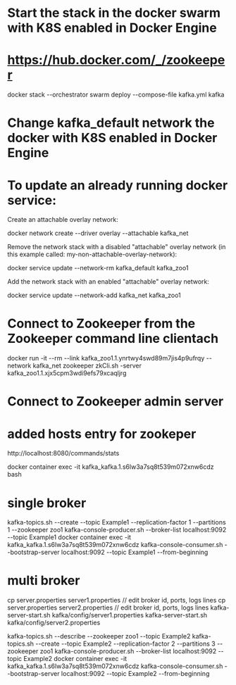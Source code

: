 # Start the stack in the docker swarm with K8S enabled in Docker Engine

# https://hub.docker.com/_/zookeeper

docker stack --orchestrator swarm deploy --compose-file kafka.yml kafka

# Change kafka_default network the docker with K8S enabled in Docker Engine

# To update an already running docker service:

Create an attachable overlay network:

docker network create --driver overlay --attachable kafka_net

Remove the network stack with a disabled "attachable" overlay network (in this example called: my-non-attachable-overlay-network):

docker service update --network-rm kafka_default kafka_zoo1

Add the network stack with an enabled "attachable" overlay network:

docker service update --network-add kafka_net kafka_zoo1

# Connect to Zookeeper from the Zookeeper command line clientach

docker run -it --rm --link kafka_zoo1.1.ynrtwy4swd89m7jis4p9ufrqy --network kafka_net zookeeper zkCli.sh -server kafka_zoo1.1.xjx5cpm3wdi9efs79xcaqljrg

# Connect to Zookeeper admin server

# added hosts entry for zookeper

http://localhost:8080/commands/stats

docker container exec -it kafka_kafka.1.s6lw3a7sq8t539m072xnw6cdz bash

# single broker

kafka-topics.sh --create --topic Example1 --replication-factor 1 --partitions 1 --zookeeper zoo1
kafka-console-producer.sh --broker-list localhost:9092 --topic Example1
docker container exec -it kafka_kafka.1.s6lw3a7sq8t539m072xnw6cdz kafka-console-consumer.sh --bootstrap-server localhost:9092 --topic Example1 --from-beginning

# multi broker

cp server.properties server1.properties // edit broker id, ports, logs lines
cp server.properties server2.properties // edit broker id, ports, logs lines
kafka-server-start.sh kafka/config/server1.properties
kafka-server-start.sh kafka/config/server2.properties

kafka-topics.sh --describe --zookeeper zoo1 --topic Example2
kafka-topics.sh --create --topic Example2 --replication-factor 2 --partitions 3 --zookeeper zoo1
kafka-console-producer.sh --broker-list localhost:9092 --topic Example2
docker container exec -it kafka_kafka.1.s6lw3a7sq8t539m072xnw6cdz kafka-console-consumer.sh --bootstrap-server localhost:9092 --topic Example2 --from-beginning
